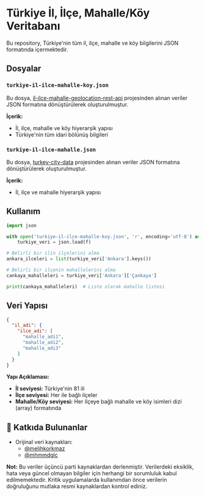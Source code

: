 # Türkiye İl, İlçe, Mahalle/Köy Veritabanı

Bu repository, Türkiye'nin tüm il, ilçe, mahalle ve köy bilgilerini JSON formatında içermektedir.

## Dosyalar

### `turkiye-il-ilce-mahalle-koy.json`
Bu dosya, [il-ilce-mahalle-geolocation-rest-api](https://github.com/melihkorkmaz/il-ilce-mahalle-geolocation-rest-api) projesinden alınan veriler JSON formatına dönüştürülerek oluşturulmuştur.

**İçerik:**
- İl, ilçe, mahalle ve köy hiyerarşik yapısı
- Türkiye'nin tüm idari bölünüş bilgileri

### `turkiye-il-ilce-mahalle.json`
Bu dosya, [turkey-city-data](https://github.com/mhmmdglc/turkey-city-data) projesinden alınan veriler JSON formatına dönüştürülerek oluşturulmuştur.

**İçerik:**
- İl, ilçe ve mahalle hiyerarşik yapısı

## Kullanım

```python
import json

with open('turkiye-il-ilce-mahalle-koy.json', 'r', encoding='utf-8') as f:
    turkiye_veri = json.load(f)

# Belirli bir ilin ilçelerini alma
ankara_ilceleri = list(turkiye_veri['Ankara'].keys())

# Belirli bir ilçenin mahallelerini alma
cankaya_mahalleleri = turkiye_veri['Ankara']['Çankaya']

print(cankaya_mahalleleri)  # Liste olarak mahalle listesi
```

## Veri Yapısı

```json
{
  "il_adi": {
    "ilce_adi": [
      "mahalle_adi1",
      "mahalle_adi2",
      "mahalle_adi3"
    ]
  }
}
```

**Yapı Açıklaması:**
- **İl seviyesi:** Türkiye'nin 81 ili
- **İlçe seviyesi:** Her ile bağlı ilçeler
- **Mahalle/Köy seviyesi:** Her ilçeye bağlı mahalle ve köy isimleri dizi (array) formatında

## 🤝 Katkıda Bulunanlar

- Orijinal veri kaynakları:
  - [@melihkorkmaz](https://github.com/melihkorkmaz) 
  - [@mhmmdglc](https://github.com/mhmmdglc) 

**Not:** Bu veriler üçüncü parti kaynaklardan derlenmiştir. Verilerdeki eksiklik, hata veya güncel olmayan bilgiler için herhangi bir sorumluluk kabul edilmemektedir. Kritik uygulamalarda kullanımdan önce verilerin doğruluğunu mutlaka resmi kaynaklardan kontrol ediniz.
